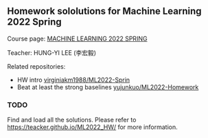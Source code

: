 ## Homework sololutions for Machine Learning 2022 Spring

Course page: [MACHINE LEARNING 2022 SPRING](https://speech.ee.ntu.edu.tw/~hylee/ml/2022-spring.php)

Teacher: HUNG-YI LEE (李宏毅)

Related repositories:
- HW intro [virginiakm1988/ML2022-Sprin](https://github.com/virginiakm1988/ML2022-Spring)
- Beat at least the strong baselines [yujunkuo/ML2022-Homework](https://github.com/yujunkuo/ML2022-Homework)



### TODO

Find and load all the solutions. Please refer to https://teacker.github.io/ML2022_HW/ for more information.
